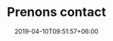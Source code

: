 ---
title: "Prenons contact"
watermark: "Contact"
date: 2019-04-10T09:51:57+06:00
shortDescription: ""
bgImage: ""
description : "*Un voyage de mille lieues a commencé par un pas.* Proverbe chinois"
---